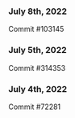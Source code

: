 ### July 8th, 2022

Commit #103145

### July 5th, 2022

Commit #314353


### July 4th, 2022

Commit #72281
